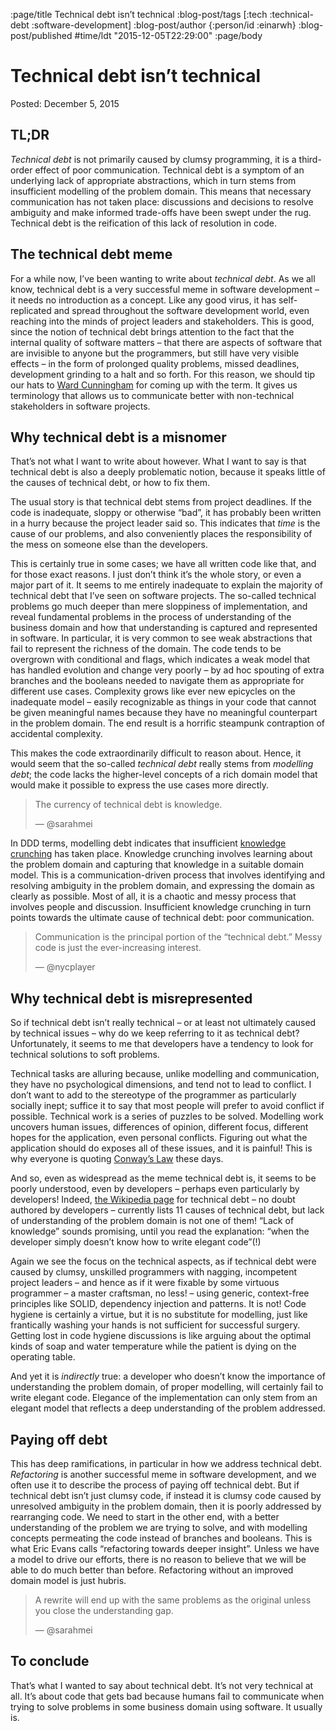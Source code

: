 :page/title Technical debt isn’t technical
:blog-post/tags [:tech :technical-debt :software-development]
:blog-post/author {:person/id :einarwh}
:blog-post/published #time/ldt "2015-12-05T22:29:00"
:page/body

# Technical debt isn’t technical

Posted: December 5, 2015

## TL;DR

_Technical debt_ is not primarily caused by clumsy programming, it is a third-order effect of poor communication. Technical debt is a symptom of an underlying lack of appropriate abstractions, which in turn stems from insufficient modelling of the problem domain. This means that necessary communication has not taken place: discussions and decisions to resolve ambiguity and make informed trade-offs have been swept under the rug. Technical debt is the reification of this lack of resolution in code.

## The technical debt meme

For a while now, I’ve been wanting to write about _technical debt_. As we all know, technical debt is a very successful meme in software development – it needs no introduction as a concept. Like any good virus, it has self-replicated and spread throughout the software development world, even reaching into the minds of project leaders and stakeholders. This is good, since the notion of technical debt brings attention to the fact that the internal quality of software matters – that there are aspects of software that are invisible to anyone but the programmers, but still have very visible effects – in the form of prolonged quality problems, missed deadlines, development grinding to a halt and so forth. For this reason, we should tip our hats to [Ward Cunningham](https://en.wikipedia.org/wiki/Ward_Cunningham) for coming up with the term. It gives us terminology that allows us to communicate better with non-technical stakeholders in software projects.

## Why technical debt is a misnomer

That’s not what I want to write about however. What I want to say is that technical debt is also a deeply problematic notion, because it speaks little of the causes of technical debt, or how to fix them.

The usual story is that technical debt stems from project deadlines. If the code is inadequate, sloppy or otherwise “bad”, it has probably been written in a hurry because the project leader said so. This indicates that _time_ is the cause of our problems, and also conveniently places the responsibility of the mess on someone else than the developers.

This is certainly true in some cases; we have all written code like that, and for those exact reasons. I just don’t think it’s the whole story, or even a major part of it. It seems to me entirely inadequate to explain the majority of technical debt that I’ve seen on software projects. The so-called technical problems go much deeper than mere sloppiness of implementation, and reveal fundamental problems in the process of understanding of the business domain and how that understanding is captured and represented in software. In particular, it is very common to see weak abstractions that fail to represent the richness of the domain. The code tends to be overgrown with conditional and flags, which indicates a weak model that has handled evolution and change very poorly – by ad hoc spouting of extra branches and the booleans needed to navigate them as appropriate for different use cases.  Complexity grows like ever new epicycles on the inadequate model – easily recognizable as things in your code that cannot be given meaningful names because they have no meaningful counterpart in the problem domain. The end result is a horrific steampunk contraption of accidental complexity.

This makes the code extraordinarily difficult to reason about. Hence, it would seem that the so-called _technical debt_ really stems from _modelling debt_; the code lacks the higher-level concepts of a rich domain model that would make it possible to express the use cases more directly.

> The currency of technical debt is knowledge. 
>
>— @sarahmei

In DDD terms, modelling debt indicates that insufficient [knowledge crunching](http://www.informit.com/articles/article.aspx?p=102604&seqNum=2) has taken place. Knowledge crunching involves learning about the problem domain and capturing that knowledge in a suitable domain model. This is a communication-driven process that involves identifying and resolving ambiguity in the problem domain, and expressing the domain as clearly as possible. Most of all, it is a chaotic and messy process that involves people and discussion. Insufficient knowledge crunching in turn points towards the ultimate cause of technical debt: poor communication.

> Communication is the principal portion of the “technical debt.” Messy code is just the ever-increasing interest. 
>
> — @nycplayer

## Why technical debt is misrepresented

So if technical debt isn’t really technical – or at least not ultimately caused by technical issues – why do we keep referring to it as technical debt? Unfortunately, it seems to me that developers have a tendency to look for technical solutions to soft problems.

Technical tasks are alluring because, unlike modelling and communication, they have no psychological dimensions, and tend not to lead to conflict. I don’t want to add to the stereotype of the programmer as particularly socially inept; suffice it to say that most people will prefer to avoid conflict if possible. Technical work is a series of puzzles to be solved. Modelling work uncovers human issues, differences of opinion, different focus, different hopes for the application, even personal conflicts. Figuring out what the application should do exposes all of these issues, and it is painful! This is why everyone is quoting [Conway’s Law](https://en.wikipedia.org/wiki/Conway's_law) these days.

And so, even as widespread as the meme technical debt is, it seems to be poorly understood, even by developers – perhaps even particularly by developers! Indeed, [the Wikipedia page](https://en.wikipedia.org/wiki/Technical_debt) for technical debt – no doubt authored by developers – currently lists 11 causes of technical debt, but lack of understanding of the problem domain is not one of them! “Lack of knowledge” sounds promising, until you read the explanation: “when the developer simply doesn’t know how to write elegant code”(!)

Again we see the focus on the technical aspects, as if technical debt were caused by clumsy, unskilled programmers with nagging, incompetent project leaders – and hence as if it were fixable by some virtuous programmer – a master craftsman, no less! – using generic, context-free principles like SOLID, dependency injection and patterns. It is not! Code hygiene is certainly a virtue, but it is no substitute for modelling, just like frantically washing your hands is not sufficient for successful surgery. Getting lost in code hygiene discussions is like arguing about the optimal kinds of soap and water temperature while the patient is dying on the operating table.

And yet it is _indirectly_ true: a developer who doesn’t know the importance of understanding the problem domain, of proper modelling, will certainly fail to write elegant code. Elegance of the implementation can only stem from an elegant model that reflects a deep understanding of the problem addressed.

## Paying off debt

This has deep ramifications, in particular in how we address technical debt. _Refactoring_ is another successful meme in software development, and we often use it to describe the process of paying off technical debt. But if technical debt isn’t just clumsy code, if instead it is clumsy code caused by unresolved ambiguity in the problem domain, then it is poorly addressed by rearranging code. We need to start in the other end, with a better understanding of the problem we are trying to solve, and with modelling concepts permeating the code instead of branches and booleans. This is what Eric Evans calls “refactoring towards deeper insight”. Unless we have a model to drive our efforts, there is no reason to believe that we will be able to do much better than before. Refactoring without an improved domain model is just hubris.

> A rewrite will end up with the same problems as the original unless you close the understanding gap. 
>
> — @sarahmei

## To conclude

That’s what I wanted to say about technical debt. It’s not very technical at all. It’s about code that gets bad because humans fail to communicate when trying to solve problems in some business domain using software. It usually is.
